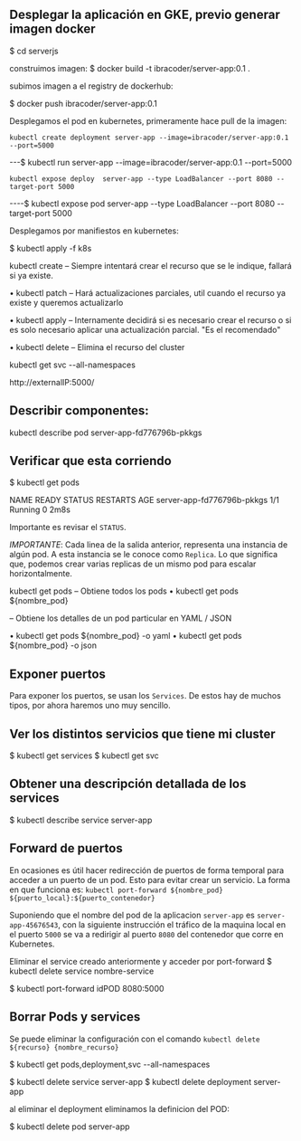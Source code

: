 
## Desplegar la aplicación en GKE, previo generar imagen docker

$ cd serverjs

construimos imagen:
$ docker build -t ibracoder/server-app:0.1 .

subimos imagen a el registry de dockerhub:

$ docker push ibracoder/server-app:0.1

Desplegamos el pod en kubernetes, primeramente hace pull de la imagen:

    kubectl create deployment server-app --image=ibracoder/server-app:0.1 --port=5000
  ---$ kubectl run server-app --image=ibracoder/server-app:0.1 --port=5000

    kubectl expose deploy  server-app --type LoadBalancer --port 8080 --target-port 5000
  ----$ kubectl expose pod server-app --type LoadBalancer --port 8080 --target-port 5000

Desplegamos por manifiestos en kubernetes:

  $ kubectl apply -f k8s

kubectl create
– Siempre intentará crear el recurso que se le indique, fallará
si ya existe.

• kubectl patch
– Hará actualizaciones parciales, util cuando el recurso ya
existe y queremos actualizarlo

• kubectl apply
– Internamente decidirá si es necesario crear el recurso o si es
solo necesario aplicar una actualización parcial.
"Es el recomendado"

• kubectl delete
– Elimina el recurso del cluster

kubectl get svc --all-namespaces


http://externalIP:5000/

## Describir componentes:

kubectl describe pod server-app-fd776796b-pkkgs

## Verificar que esta corriendo

  $ kubectl get pods

NAME                         READY   STATUS    RESTARTS   AGE
server-app-fd776796b-pkkgs   1/1     Running   0          2m8s

Importante es revisar el `STATUS`.

*IMPORTANTE*: Cada linea de la salida anterior, representa una instancia de algún pod. A esta instancia se le conoce como `Replica`. Lo que significa que, podemos crear varias replicas de un mismo pod para escalar horizontalmente.

kubectl get pods
– Obtiene todos los pods
• kubectl get pods ${nombre_pod}

– Obtiene los detalles de un pod particular en YAML / JSON

• kubectl get pods ${nombre_pod} -o yaml
• kubectl get pods ${nombre_pod} -o json

## Exponer puertos

Para exponer los puertos, se usan los `Services`. De estos hay de muchos tipos, por ahora haremos uno muy sencillo.

## Ver los distintos servicios que tiene mi cluster

  $ kubectl get services
  $ kubectl get svc

## Obtener una descripción detallada de los services

  $ kubectl describe service server-app

## Forward de puertos

En ocasiones es útil hacer redirección de puertos de forma temporal para acceder a un puerto de un pod. Esto para evitar crear un servicio. La forma en que funciona es: `kubectl port-forward ${nombre_pod} ${puerto_local}:${puerto_contenedor}`

Suponiendo que el nombre del pod de la aplicacion `server-app` es `server-app-45676543`, con la siguiente instrucción el tráfico de la maquina local en el puerto `5000` se va a redirigir al puerto `8080` del contenedor que corre en Kubernetes.

  Eliminar el service creado anteriormente y acceder por port-forward
  $ kubectl delete service nombre-service

  $ kubectl port-forward idPOD 8080:5000

## Borrar Pods y services

Se puede eliminar la configuración con el comando `kubectl delete ${recurso} {nombre_recurso}`

  $ kubectl get pods,deployment,svc --all-namespaces


  $ kubectl delete service server-app
  $ kubectl delete deployment server-app

  al eliminar el deployment eliminamos la definicion del POD:
  
  $ kubectl delete pod server-app

